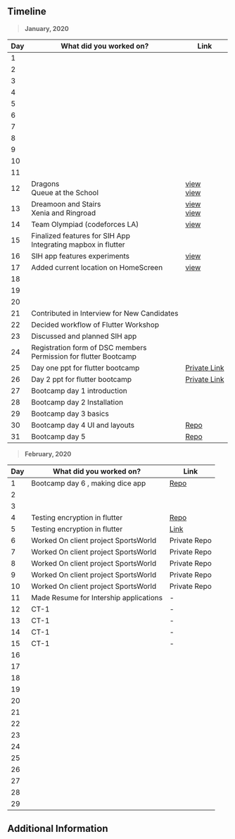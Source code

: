 ## Timeline

> **January, 2020**

| Day | What did you worked on?  | Link    |
| --- | ------------------------ | ------- |
|1|||
|2|||
|3|||
|4|||
|5|||
|6|||
|7|||
|8|||
|9|||
|10|||
|11|||
|12|Dragons <br> Queue at the School |[view](https://codeforces.com/contest/230/submission/68633415) <br> [view](https://codeforces.com/contest/266/submission/68633754)|
|13|Dreamoon and Stairs <br> Xenia and Ringroad|[view](https://codeforces.com/contest/476/submission/68725374) <br> [view](https://codeforces.com/contest/339/submission/68725825)|
|14|Team Olympiad (codeforces LA)|[view](https://codeforces.com/contest/490/submission/68793081)|
|15|Finalized features for SIH App <br> Integrating mapbox in flutter ||
|16|SIH app features experiments|[view](https://github.com/shivaniaakanksha/SIH_2020_sample)|
|17|Added current location on HomeScreen|[view](https://github.com/shivaniaakanksha/help_me)|
|18|||
|19|||
|20|||
|21| Contributed in Interview for New Candidates||
|22|Decided workflow of Flutter Workshop||
|23|Discussed and planned SIH app||
|24|Registration form of DSC members <br> Permission for flutter Bootcamp||
|25|Day one ppt for flutter bootcamp|[Private Link](https://docs.google.com/presentation/d/1n3nb3R0y5K-PV_6pHcpkiGGGrg-_Tkun5yPbBGDJTps/edit#slide=id.g6382023a2e_1_4)|
|26|Day 2 ppt for flutter bootcamp|[Private Link](https://docs.google.com/presentation/d/19SFH-NDxf6f_mRFZMQvbFnrovUcLySfei98lWXcY-rA/edit#slide=id.g7ce461015f_1_4)|
|27|Bootcamp day 1 introduction||
|28|Bootcamp day 2 Installation||
|29|Bootcamp day 3 basics ||
|30|Bootcamp day 4 UI and layouts|[Repo](https://github.com/dsckiet/flutter-bootcamp/blob/master/day4.dart)|
|31|Bootcamp day 5 |[Repo](https://github.com/dsckiet/flutter-bootcamp/blob/master/day5.dart)|

> **February, 2020**

|Day|What did you worked on?|Link|
|-------|------|--------|
|1|Bootcamp day 6 , making dice app|[Repo](https://github.com/dsckiet/flutter-bootcamp/blob/master/day6dicee.dart)|
|2|||
|3|||
|4|Testing encryption in flutter|[Repo](https://github.com/dsckiet/flutter-encrypted-client)|
|5|Testing encryption in flutter|[Link](https://github.com/shivaniaakanksha/flutter-encrypted-client)|
|6|Worked On client project SportsWorld|Private Repo|
|7|Worked On client project SportsWorld|Private Repo|
|8|Worked On client project SportsWorld|Private Repo|
|9|Worked On client project SportsWorld|Private Repo|
|10|Worked On client project SportsWorld|Private Repo|
|11|Made Resume for Intership applications| - |
|12|CT-1| - |
|13|CT-1| - |
|14|CT-1| - |
|15|CT-1| - |
|16|||
|17|||
|18|||
|19|||
|20|||
|21|||
|22|||
|23|||
|24|||
|25|||
|26|||
|27|||
|28|||
|29|||
## Additional Information
